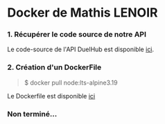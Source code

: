# Docker de Mathis LENOIR

### 1. Récupérer le code source de notre API

Le code-source de l'API DuelHub est disponible [ici](https://github.com/mathis150/DuelHub-API).

### 2. Création d'un DockerFile

> $ docker pull node:lts-alpine3.19
>
>
Le Dockerfile est disponible [ici](./Dockerfile)

### Non terminé...